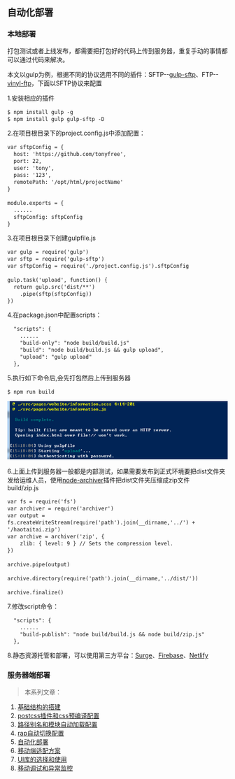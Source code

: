 ## 自动化部署

### 本地部署

打包测试或者上线发布，都需要把打包好的代码上传到服务器，重复手动的事情都可以通过代码来解决。

本文以gulp为例，根据不同的协议选用不同的插件：SFTP--[gulp-sftp](https://github.com/gtg092x/gulp-sftp)、FTP--[vinyl-ftp](https://github.com/morris/vinyl-ftp)，下面以SFTP协议来配置

1.安装相应的插件
```
$ npm install gulp -g
$ npm install gulp gulp-sftp -D
```


2.在项目根目录下的project.config.js中添加配置：
```
var sftpConfig = {
  host: 'https://github.com/tonyfree',
  port: 22,
  user: 'tony',
  pass: '123',
  remotePath: '/opt/html/projectName'
}

module.exports = {
  ......
  sftpConfig: sftpConfig
}

```

3.在项目根目录下创建gulpfile.js
```
var gulp = require('gulp')
var sftp = require('gulp-sftp')
var sftpConfig = require('./project.config.js').sftpConfig

gulp.task('upload', function() {
  return gulp.src('dist/**')
    .pipe(sftp(sftpConfig))
})
```

4.在package.json中配置scripts：
```
  "scripts": {
    ......
    "build-only": "node build/build.js"
    "build": "node build/build.js && gulp upload",
    "upload": "gulp upload"
  },
```

5.执行如下命令后,会先打包然后上传到服务器
```
$ npm run build
```
![](imgs/gulp-sftp.png)

6.上面上传到服务器一般都是内部测试，如果需要发布到正式环境要把dist文件夹发给运维人员，使用[node-archiver](https://github.com/archiverjs/node-archiver)插件把dist文件夹压缩成zip文件  
build/zip.js
```
var fs = require('fs')
var archiver = require('archiver')
var output = fs.createWriteStream(require('path').join(__dirname,'../') + '/haotaitai.zip')
var archive = archiver('zip', {
    zlib: { level: 9 } // Sets the compression level.
})

archive.pipe(output)

archive.directory(require('path').join(__dirname,'../dist/'))

archive.finalize()
```

7.修改script命令：
```
  "scripts": {
    ......
    "build-publish": "node build/build.js && node build/zip.js"
  },
```

8.静态资源托管和部署，可以使用第三方平台：[Surge](https://surge.sh/)、[Firebase](https://firebase.google.com/)、[Netlify](https://www.netlify.com/)


### 服务器端部署

> 本系列文章：

1. <a href="https://github.com/tonyfree/blog/issues/1" target="_blank">基础结构的搭建</a>
2. <a href="https://github.com/tonyfree/blog/issues/2" target="_blank">postcss插件和css预编译配置</a>
3. <a href="https://github.com/tonyfree/blog/issues/3" target="_blank">路径别名和模块自动加载配置</a>
4. <a href="https://github.com/tonyfree/blog/issues/4" target="_blank">rap自动切换配置</a>
5. <a href="https://github.com/tonyfree/blog/issues/5" target="_blank">自动化部署</a>
6. <a href="https://github.com/tonyfree/blog/issues/6" target="_blank">移动端适配方案</a>
7. <a href="https://github.com/tonyfree/blog/issues/7" target="_blank">UI库的选择和使用</a>
8. <a href="https://github.com/tonyfree/blog/issues/8" target="_blank">移动调试和异常监控</a>